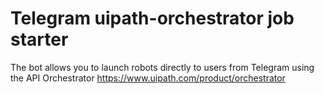 # Telegram uipath-orchestrator job starter 

The bot allows you to launch robots directly to users from Telegram using the API Orchestrator 
https://www.uipath.com/product/orchestrator
